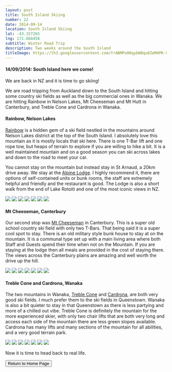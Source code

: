 ```yaml
---
layout: post
title: South Island Skiing
number: 22
date: 2014-09-14
location: South Island Skiing
lat: -43.157265
lng: 171.668458
subtitle: Winter Road Trip
description: Two weeks around the South Island
titleImage: https://lh3.googleusercontent.com/YrABMPo00qybW8qu8ZeM4PK-9LMTLpzgZcYlAF5cHJ7gcSfs5xeYkxzFuxmFp_vz_ewRuGwjNMuDA-710JLXOAnn072kGwf2o2OUNRfjm4ZMOYTHCtDz7W3Fz4qnuvQMH1U246q5k58=w2400
---
```


<h4>14/09/2014: South Island here we come!</h4>

We are back in NZ and it is time to go skiing!

We are road tripping from Auckland down to the South Island and hitting some country ski fields as well as the big commercial ones in Wanaka.
We are hitting Rainbow in Nelson Lakes, Mt Cheeseman and Mt Hutt in Canterbury, and Treble Cone and Cardrona in Wanaka. 

<h4>Rainbow, Nelson Lakes</h4>

<a target="_blank" href="http://www.skirainbow.co.nz/">Rainbow</a> is a hidden gem of a ski field nestled in the mountains around Nelson Lakes district at the top of the South Island.
I absolutely love this mountain as it is mostly locals that ski here. There is one T-Bar lift and one rope tow, but heaps of terrain to explore if you are willing to hike a bit. 
It is a well maintained mountain and on a good season you can ski across lakes and down to the road to meet your car.

You cannot stay on the mountain but instead stay in St Arnaud, a 20km drive away. We stay at the <a target="_blank" href="http://www.alpinelodge.co.nz/">Alpine Lodge</a>.
I highly recommend it, there are options of self-contained units or bunk rooms, the staff are extremely helpful and friendly and the restaurant is good.
The Lodge is also a short walk from the end of Lake Rotoiti and one of the most iconic views in NZ. 

<img src="https://lh3.googleusercontent.com/VFiTQUb5nLsT5a7ThfwsB3KuF10i0iH3kGJxd65DtT8pAEr8NFsW2EHdvF0gAPNuynC2SRKSgO6vX9ZRqatC8-xtHa6PwAt9HKNfVEyOUTKtVlD0cv-zB6Sp5XgNYQ7nKimIswIUXiE=w2400" class="image1">
<img src="https://lh3.googleusercontent.com/5UNRaDAAI8I_xSBAmIPBs8JHtDtaWEYZWogZLDtOsm2VT8Rvaw-078f5xqhZXlk7vDaGduyA3BFsQ7-cbWFwoExvNSpVRHyXC72gUZj8nAlhXYSmrVnjc_f87_ZKeXF8kVXokHVrgQc=w2400" class="image1">
<img src="https://lh3.googleusercontent.com/C_CTr6_nXNDtjITtogDNM7EJS3_DxPZbwQeMsUiX7S5xDq6g6FMlXeKpO_2ptK7H5o3qF-f3IaBIL81ggGwhngkd0Nz89sE9rt4xdQVJuo8DI40QJ2MrU1W_2JBmN8P4VUSzegXe5e8=w2400" class="image1">
<img src="https://lh3.googleusercontent.com/kiJZuWigMB1XyylS0shtB9vNSKjk2xksf-ixzKvYJlpNxWq9-EbzMom4VbaI_atJnF-yt8Ea6MZ1bmQ-gjBTms91R4p78rcuAFOoqcKRqp_cFEUU-ci7Ap8VBSMmkgKdFVCMnXl1s6o=w2400" class="image1">
<img src="https://lh3.googleusercontent.com/U3CvHOYMWAoyPxUa5XIksjTWj8NVef6e_JF3MVsWhmp5oLyb5wfpB-KrtHmOJYlb_HcicqTjOYobR1VRwHvnaC2nPx_mlDX4V8OVMOfcpOQJ4OG8yOoYAxyfTKwxsXLCNxqEBmBM6mc=w2400" class="image1">
<img src="https://lh3.googleusercontent.com/ZsA4g5KfLEFf2BsWz1upk4NgJwyxFOtYyeDFR6LTo8PRsaARGg7ndeJWYqAl1UiiAiyj8MBq3AdXpGy1--OyhqyEPpXis8Hl7XqjW2S_YvdqvKCQHk1A5_Q91dDo79F2Jzs9u2Up7q4=w2400" class="image1">
<img src="https://lh3.googleusercontent.com/4mv1LV-PvZDCSF9uGK9BYmMUH0DHVLpLIrwc8INjH7Nes8iXF__2MDrPmzFXtBZ9-e3upmsoC4D7VizNpuPfDRrNYZ4WXR8QrPUMlfYP5WxaA9QoqD8o7WYZ9l47sb_Ot28W7If67iw=w2400" class="image4">

<h4>Mt Cheeseman, Canterbury</h4>

Our second stop was <a target="_blank" href="http://www.mtcheeseman.co.nz/">Mt Cheeseman</a> in Canterbury. This is a super old school country ski field with only two T-Bars.
That being said it is a super cool spot to stay. There is an old military style bunk house to stay at on the mountain. 
It is a communal type set up with a main living area where both Staff and Guests spend their time when not on the Mountain. If you are staying at the lodge then all meals are provided in the cost of staying there.
The views across the Canterbury plains are amazing and well worth the drive up the hill. 

<img src="https://lh3.googleusercontent.com/VaupP8xRNrFCjRXY-Z-0fhTMa2tEH5FBuJI9IRfMde0voDHMoVr6F2heeLv3b8Jw-5UPXUSOLVHaYti1p4-M2N0t9C_cky0hw9RjZ9uopTw8e_h-by8etB_9FjJniXG4DnJf9yormVU=w2400" class="image1">
<img src="https://lh3.googleusercontent.com/97SWcziH6qfRJDc7nMkIQ2rDYyRT5w5hXY1FXSDc0d3_a91IQjuRLRzg8muz39xn75jGFUBwNW9dktACUOQN5WTVtM1T_rru68eyQ0nu3HXPmOTotHUK4rnZB21TDdMHYQTWb3CGsLc=w2400" class="image1">
<img src="https://lh3.googleusercontent.com/w9-8xdCxHphxk8Ri7cp5--Ta8H9A68mo5bIR0k_3IlrCuLDZLO9EpO0RrsPDGJiB8FK5Rd2KzIY2T_aI4ZZFBhapd30FFzgu6Exqlq7R8Jas67HFpEzuNha05JmUp8FO0r5GEth2FpQ=w2400" class="image1">
<img src="https://lh3.googleusercontent.com/E4ATPSkG7qr7cdXcU5VmaULXZlAI4DlviLva04lhUeILRqx39KNDgWEcBxjCIJR3tSwRnEP4daVG-BJCQGePt-HfOv34FdMJeJ2x9L7S4tqU93m2QOdYotlvbyvLpWCFQibRSFY0SCM=w2400" class="image1">
<img src="https://lh3.googleusercontent.com/t8me_oz8mqcGMDJ6wv3idwpd8E1B7vsnzegekW7K1ckVjoOCleUxRXkIUL2EJcHwkQcOPu19R7bc1MN_IXW7uLhrTg27S9ifM1zfpmP82xV1f23IHf8Snp5O7BeyiLoTLQ-osaDpJVU=w2400" class="image1">
<img src="https://lh3.googleusercontent.com/j65lX1ixrcCL3uI9M0mIb2ZXpYT7CT3RJNmxNq5A699LjRom8SmKULOd1aMZMqahfi2MONaUPXPfcDkcD90xOkGCnZdaUwbwuvlCuRXhjcc_POvnEnlhrys_hM5w2ajh7raIwcJDlh0=w2400" class="image1">
<img src="https://lh3.googleusercontent.com/wSaqOPR7kNkKea8J7S8RQK_u6mQTg_GmYixJbEq_qTGM9dVelVXAatF11llsb05r5CFD--j2-lMqJ5FwuMOtdNcMIHc4_1vdfDac8iLxXvaEkLd1yl2Ae-CAi3FNP2S8SNP5uOsA1g4=w2400" class="image4">

<h4>Treble Cone and Cardrona, Wanaka</h4>

The two mountains in Wanaka, <a target="_blank" href="https://www.treblecone.com/">Treble Cone</a> and <a target="_blank" href="https://www.cardrona.com/winter/">Cardrona</a>, are both very good ski fields. 
I much prefer them to the ski fields in Queenstown. Wanaka is also a bit quieter to stay in that Queenstown as there is less partying and more of a chilled out vibe. 
Treble Cone is definitely the mountain for the more experienced skier, with only two chair lifts that are both very long and access each side of the mountain there are less green slopes available. 
Cardrona has many lifts and many sections of the mountain for all abilities, and a very good terrain park.

<img src="https://lh3.googleusercontent.com/-M42U2PfeNWf-rD5cjTu34lUTpOMP6PR0uWVAHUAT9CdaPNOfiEgbtneCkjZhGBOGdmyiU7L03kP4zxswxbJHA3rcxO8AAONSNndfYn-W-OyP5Ki_-Khgc2xiE0g8xJhWtLKSApsp14=w2400" class="image1">
<img src="https://lh3.googleusercontent.com/XNlfwZxHcOrYXkvJhtJ3j6Dqal6j_u18P4AR-eeMr9Phs_8vBmjoH8jjrV4lEjQsg6vJ0rRV_c2y4tveAt03eAsE_LqJrlxrBBvcozAbZKuUWuruPQhVkFGDCSJJXKBkhMZiMhUQXdY=w2400" class="image1">
<img src="https://lh3.googleusercontent.com/e9tXrfhrEnrBXdXjr86Jtxd181ARRtQwOpMYIXwVJOjZmrv7SUVFjIzJEu98U-6zFJneTCQRQwOZ1-lEupj-hc4UKxx2KPAe13h5RrganuKXpKx0KGHREFPJ1fvVWaJX14r9DXWVKGk=w2400" class="image1">
<img src="https://lh3.googleusercontent.com/VdoRLYPpu89wfssyDpFyM1Lf9kXGDyIvzM8-8Y7gyr7EXQVm6nJgxg7KkDOFQzoKpGSZGwgHNXQ_bAG3JiU-s08CyfNiVPViT6O061BmCIeBNGrQfhhaKl9nmafNnHKErPMXgZKIpTQ=w2400" class="image4">
<img src="https://lh3.googleusercontent.com/ohQuxrkrz0bvW57paEMJ0CfiUZ16JXfDhskqROcWWS9jtDixtyYE_1ptbUMwKpsn0XhTzKM-ZWZiaXR6IsYYdSTkIl5CIhW5dCcv-yQNcWFwO9RN5Guy-6LrPuBsqDsB3ht8sMJJsxw=w2400" class="image1">
<img src="https://lh3.googleusercontent.com/0UWGv9HgFhZbZdMzgsk1gQm7nTTCVHHnHQ054pvgXhO4gYtpWs078dSfcujrSp4AaZeg--74B12iHkcQYt--9yHIXexSzM1NoEENT8TcQsFxWcPuplw4e8sVLycxuV7AawhkFPQ2cKw=w2400" class="image1">
<img src="https://lh3.googleusercontent.com/khExMWKkzl9QNDljNdhmTkFkcBmagQfrMecpHe7-aKRkDo1395AG7dP1VAtSajfZ6nXDmDpehTWmLpTBjnzMKOidV4Wf6l27laISgszUH_FZ67nTRbgnYmFiFgm_yesXvAb9NJwg2JE=w2400" class="image1">

Now it is time to head back to real life.

<div class="wrapper">
  <input type="button" class="button" value="Return to Home Page" onclick="self.close()">
</div>
